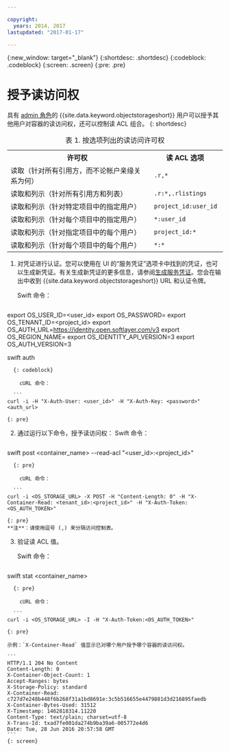 ```yaml
---

copyright:
  years: 2014, 2017
lastupdated: "2017-01-17"

---
```

{:new_window: target="_blank"}
{:shortdesc: .shortdesc}
{:codeblock: .codeblock}
{:screen: .screen}
{:pre: .pre}


# 授予读访问权 

具有 [admin 角色](/docs/services/ObjectStorage/os_access_types.html)的 {{site.data.keyword.objectstorageshort}} 用户可以授予其他用户对容器的读访问权，还可以控制读 ACL 组合。
{: shortdesc}

<table>
<caption> 表 1. 按选项列出的读访问许可权</caption>
  <tr>
    <th> 许可权</th>
    <th> 读 ACL 选项</th>
  </tr>
  <tr>
    <td> 读取（针对所有引用方，而不论帐户亲缘关系为何）</td>
    <td> <code> .r,&#42;  </code></td>
  </tr>
  <tr>
    <td> 读取和列示（针对所有引用方和列表）</td>
    <td> <code> .r:&#42;,.rlistings </code></td>
  </tr>
  <tr>
    <td> 读取和列示（针对特定项目中的指定用户）</td>
    <td> <code> project_id:user_id </code> </td>
  </tr>
  <tr>
    <td> 读取和列示（针对每个项目中的指定用户）</td>
    <td> <code> &#42;:user_id </code></td>
  </tr>
  <tr>
    <td> 读取和列示（针对指定项目中的每个用户）</td>
    <td> <code> project_id:&#42; </code></td>
  </tr>
  <tr>
    <td> 读取和列示（针对每个项目中的每个用户）</td>
    <td> <code> &#42;:&#42; </code></td>
  </tr>
</table>



1. 对凭证进行认证。您可以使用在 UI 的“服务凭证”选项卡中找到的凭证，也可以生成新凭证。有关生成新凭证的更多信息，请参阅[生成服务凭证](/docs/services/ObjectStorage/os_credentials.html)。您会在输出中收到 {{site.data.keyword.objectstorageshort}} URL 和认证令牌。

    Swift 命令：

    ```
  export OS_USER_ID=<user_id>
  export OS_PASSWORD=<password>
  export OS_TENANT_ID=<project_id>
  export OS_AUTH_URL=https://identity.open.softlayer.com/v3
  export OS_REGION_NAME=<region>
  export OS_IDENTITY_API_VERSION=3
  export OS_AUTH_VERSION=3

  swift auth
  ```
    {: codeblock}

      cURL 命令：

    ```
  curl -i -H "X-Auth-User: <user_id>" -H "X-Auth-Key: <password>" <auth_url>
  ```
    {: pre}

2. 通过运行以下命令，授予读访问权：
    Swift 命令：


    ```
  swift post <container_name> --read-acl "<user_id>:<project_id>"
  ```
    {: pre}

      cURL 命令：

    ```
  curl -i <OS_STORAGE_URL> -X POST -H "Content-Length: 0" -H "X-Container-Read: <tenant_id>:<project_id>" -H "X-Auth-Token: <OS_AUTH_TOKEN>"
  ```
    {: pre}
    **注**：请使用逗号 (,) 来分隔访问控制表。


3. 验证读 ACL 值。

    Swift 命令：

    ```
  swift stat <container_name>
  ```
    {: pre}

      cURL 命令：

    ```
  curl -i <OS_STORAGE_URL> -I -H "X-Auth-Token:<OS_AUTH_TOKEN>"
  ```
    {: pre}

    示例：`X-Container-Read` 值显示已对哪个用户授予哪个容器的读访问权。

    ```
    HTTP/1.1 204 No Content
    Content-Length: 0
    X-Container-Object-Count: 1
    Accept-Ranges: bytes
    X-Storage-Policy: standard
    X-Container-Read: c727d7e248b448f6b268f31a1bd8691e:3c5b516655e4479881d3d216895faedb
    X-Container-Bytes-Used: 31512
    X-Timestamp: 1462818314.11220
    Content-Type: text/plain; charset=utf-8
    X-Trans-Id: txad7fe001da274b9ba39a6-005772e4d6
    Date: Tue, 28 Jun 2016 20:57:58 GMT
    ```
    {: screen}
